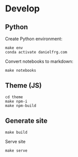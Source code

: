 # Develop

## Python

Create Python environment:

```
make env
conda activate danielfrg.com
```

Convert notebooks to markdown:

```
make notebooks
```

## Theme (JS)

```
cd theme
make npm-i
make npm-build
```

## Generate site

```
make build
```

Serve site

```
make serve
```

